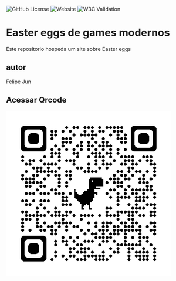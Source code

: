 ![GitHub License](https://img.shields.io/github/license/FelipeJunTakenaka/game)
![Website](https://img.shields.io/website?url=https%3A%2F%2Ffelipejuntakenaka.github.io%2Fgame%2F)
![W3C Validation](https://img.shields.io/w3c-validation/html?targetUrl=https%3A%2F%2Ffelipejuntakenaka.github.io%2Fgame%2F)



# Easter eggs de games modernos
Este repositorio hospeda um site sobre Easter eggs
## autor
Felipe Jun
## Acessar Qrcode
![](https://github.com/FelipeJunTakenaka/game/blob/main/qrcode_chrome%20(1).png)
